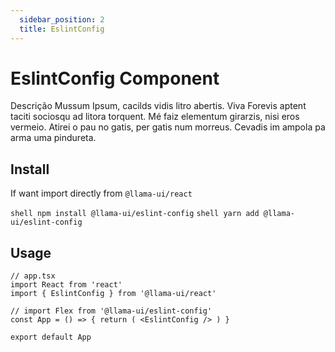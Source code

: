 ```yaml
---
  sidebar_position: 2
  title: EslintConfig
---
```


# EslintConfig Component

Descrição Mussum Ipsum, cacilds vidis litro abertis. Viva Forevis aptent taciti
sociosqu ad litora torquent. Mé faiz elementum girarzis, nisi eros vermeio.
Atirei o pau no gatis, per gatis num morreus. Cevadis im ampola pa arma uma
pindureta.

## Install 

If want import directly from `@llama-ui/react`

`shell npm install @llama-ui/eslint-config`
`shell yarn add @llama-ui/eslint-config`

## Usage

```tsx
// app.tsx
import React from 'react'
import { EslintConfig } from '@llama-ui/react'

// import Flex from '@llama-ui/eslint-config'
const App = () => { return ( <EslintConfig /> ) }

export default App
```
